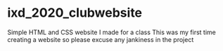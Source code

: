 # ixd_2020_clubwebsite
Simple HTML and CSS website I made for a class
This was my first time creating a website so please excuse any jankiness in the project
